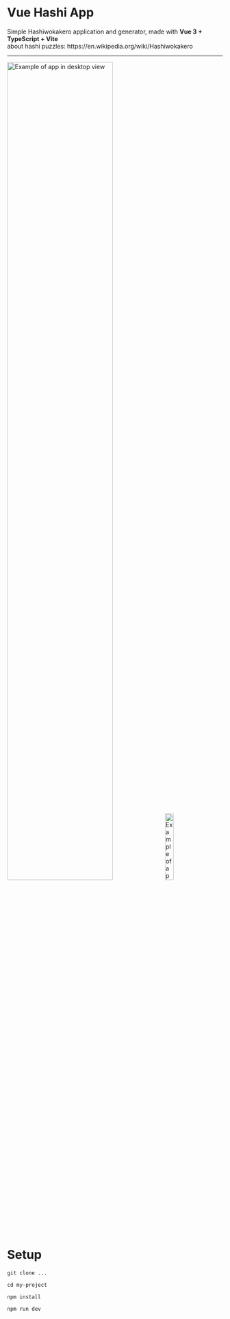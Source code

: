 # Vue Hashi App
<div>Simple Hashiwokakero application and generator, made with <b>Vue 3 + TypeScript + Vite</b></div>
<div>about hashi puzzles: https://en.wikipedia.org/wiki/Hashiwokakero</div>
<hr>
<img src="https://github.com/SpencerBouse/Vue-Hashi/assets/2532755/ac7b73f9-4f43-49c2-9626-842bb492c2d0" alt="Example of app in desktop view" width="70%"/>
&nbsp;&nbsp;
<img src="https://github.com/SpencerBouse/Vue-Hashi/assets/2532755/5adddfd7-14e7-4065-9fd9-1de3071aac48" alt="Example of app in mobile view" width="20%"/>

# Setup
```
git clone ...

cd my-project

npm install

npm run dev
```
